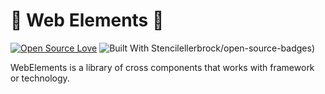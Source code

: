 # 💎 Web Elements 💎
[![Open Source Love](https://badges.frapsoft.com/os/mit/mit.svg?v=102)](https://github.com/ellerbrock/open-source-badge/)
![Built With Stencil](https://bit.ly/35Ak8QP)ellerbrock/open-source-badges)

WebElements is a library of cross components that works with framework or technology.


